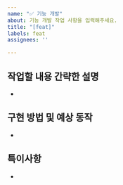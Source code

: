```yaml
---
name: "✅ 기능 개발"
about: 기능 개발 작업 사항을 입력해주세요.
title: "[feat]"
labels: feat
assignees: ''

---
```


## 작업할 내용 간략한 설명
- 


## 구현 방법 및 예상 동작
- 


## 특이사항
-
